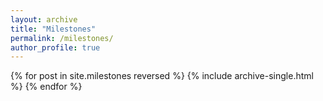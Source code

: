 ```yaml
---
layout: archive
title: "Milestones"
permalink: /milestones/
author_profile: true
---
```


{% for post in site.milestones reversed %}
  {% include archive-single.html %}
{% endfor %}
